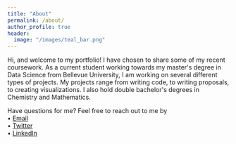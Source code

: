 ```yaml
---
title: "About"
permalink: /about/
author_profile: true
header:
  image: "/images/teal_bar.png"
---
```


Hi, and welcome to my portfolio! I have chosen to share some of my recent coursework. As a current student working towards my master's degree in Data Science from Bellevue University, I am working on several different types of projects. My projects range from writing code, to writing proposals, to creating visualizations. I also hold double bachelor's degrees in Chemistry and Mathematics. 

Have questions for me? Feel free to reach out to me by   
• [Email](mailto:joichuketterer@gmail.com)  
• [Twitter](https://twitter.com/jckett)  
• [LinkedIn](https://www.linkedin.com/in/lucindajoichuketterer/)
